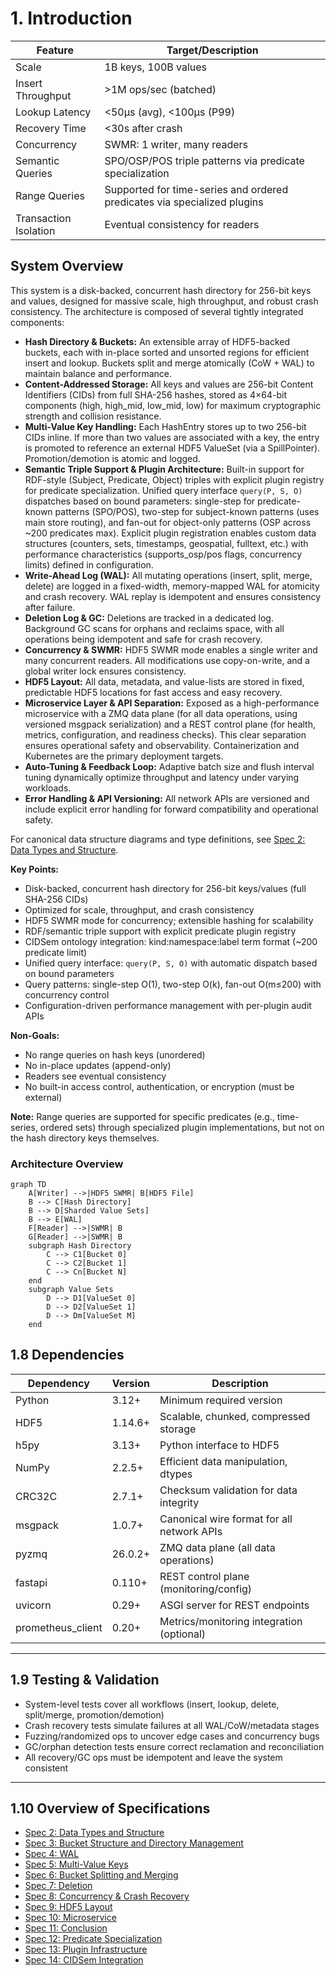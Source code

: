 # 1. Introduction

| Feature                | Target/Description                       |
|------------------------|------------------------------------------|
| Scale                  | 1B keys, 100B values                     |
| Insert Throughput      | >1M ops/sec (batched)                    |
| Lookup Latency         | <50μs (avg), <100μs (P99)                |
| Recovery Time          | <30s after crash                         |
| Concurrency            | SWMR: 1 writer, many readers             |
| Semantic Queries       | SPO/OSP/POS triple patterns via predicate specialization |
| Range Queries          | Supported for time-series and ordered predicates via specialized plugins |
| Transaction Isolation  | Eventual consistency for readers         |

## System Overview

This system is a disk-backed, concurrent hash directory for 256-bit keys and values, designed for massive scale, high throughput, and robust crash consistency. The architecture is composed of several tightly integrated components:

- **Hash Directory & Buckets:** An extensible array of HDF5-backed buckets, each with in-place sorted and unsorted regions for efficient insert and lookup. Buckets split and merge atomically (CoW + WAL) to maintain balance and performance.
- **Content-Addressed Storage:** All keys and values are 256-bit Content Identifiers (CIDs) from full SHA-256 hashes, stored as 4×64-bit components (high, high_mid, low_mid, low) for maximum cryptographic strength and collision resistance.
- **Multi-Value Key Handling:** Each HashEntry stores up to two 256-bit CIDs inline. If more than two values are associated with a key, the entry is promoted to reference an external HDF5 ValueSet (via a SpillPointer). Promotion/demotion is atomic and logged.
- **Semantic Triple Support & Plugin Architecture:** Built-in support for RDF-style (Subject, Predicate, Object) triples with explicit plugin registry for predicate specialization. Unified query interface `query(P, S, O)` dispatches based on bound parameters: single-step for predicate-known patterns (SPO/POS), two-step for subject-known patterns (uses main store routing), and fan-out for object-only patterns (OSP across ~200 predicates max). Explicit plugin registration enables custom data structures (counters, sets, timestamps, geospatial, fulltext, etc.) with performance characteristics (supports_osp/pos flags, concurrency limits) defined in configuration.
- **Write-Ahead Log (WAL):** All mutating operations (insert, split, merge, delete) are logged in a fixed-width, memory-mapped WAL for atomicity and crash recovery. WAL replay is idempotent and ensures consistency after failure.
- **Deletion Log & GC:** Deletions are tracked in a dedicated log. Background GC scans for orphans and reclaims space, with all operations being idempotent and safe for crash recovery.
- **Concurrency & SWMR:** HDF5 SWMR mode enables a single writer and many concurrent readers. All modifications use copy-on-write, and a global writer lock ensures consistency.
- **HDF5 Layout:** All data, metadata, and value-lists are stored in fixed, predictable HDF5 locations for fast access and easy recovery.
- **Microservice Layer & API Separation:** Exposed as a high-performance microservice with a ZMQ data plane (for all data operations, using versioned msgpack serialization) and a REST control plane (for health, metrics, configuration, and readiness checks). This clear separation ensures operational safety and observability. Containerization and Kubernetes are the primary deployment targets.
- **Auto-Tuning & Feedback Loop:** Adaptive batch size and flush interval tuning dynamically optimize throughput and latency under varying workloads.
- **Error Handling & API Versioning:** All network APIs are versioned and include explicit error handling for forward compatibility and operational safety.

For canonical data structure diagrams and type definitions, see [Spec 2: Data Types and Structure](spec%202%20-%20Data%20Types%20and%20Structure.md).

**Key Points:**
- Disk-backed, concurrent hash directory for 256-bit keys/values (full SHA-256 CIDs)
- Optimized for scale, throughput, and crash consistency
- HDF5 SWMR mode for concurrency; extensible hashing for scalability
- RDF/semantic triple support with explicit predicate plugin registry
- CIDSem ontology integration: kind:namespace:label term format (~200 predicate limit)
- Unified query interface: `query(P, S, O)` with automatic dispatch based on bound parameters
- Query patterns: single-step O(1), two-step O(k), fan-out O(m≤200) with concurrency control
- Configuration-driven performance management with per-plugin audit APIs

**Non-Goals:**
- No range queries on hash keys (unordered)
- No in-place updates (append-only)
- Readers see eventual consistency
- No built-in access control, authentication, or encryption (must be external)

**Note:** Range queries are supported for specific predicates (e.g., time-series, ordered sets) through specialized plugin implementations, but not on the hash directory keys themselves.

### Architecture Overview
```mermaid
graph TD
    A[Writer] -->|HDF5 SWMR| B[HDF5 File]
    B --> C[Hash Directory]
    B --> D[Sharded Value Sets]
    B --> E[WAL]
    F[Reader] -->|SWMR| B
    G[Reader] -->|SWMR| B
    subgraph Hash Directory
        C --> C1[Bucket 0]
        C --> C2[Bucket 1]
        C --> Cn[Bucket N]
    end
    subgraph Value Sets
        D --> D1[ValueSet 0]
        D --> D2[ValueSet 1]
        D --> Dm[ValueSet M]
    end
```

## 1.8 Dependencies

| Dependency       | Version   | Description                                  |
|------------------|-----------|----------------------------------------------|
| Python           | 3.12+     | Minimum required version                     |
| HDF5             | 1.14.6+   | Scalable, chunked, compressed storage        |
| h5py             | 3.13+     | Python interface to HDF5                     |
| NumPy            | 2.2.5+    | Efficient data manipulation, dtypes          |
| CRC32C           | 2.7.1+    | Checksum validation for data integrity       |
| msgpack          | 1.0.7+    | Canonical wire format for all network APIs   |
| pyzmq            | 26.0.2+   | ZMQ data plane (all data operations)         |
| fastapi          | 0.110+    | REST control plane (monitoring/config)       |
| uvicorn          | 0.29+     | ASGI server for REST endpoints               |
| prometheus_client| 0.20+     | Metrics/monitoring integration (optional)    |

---

## 1.9 Testing & Validation

- System-level tests cover all workflows (insert, lookup, delete, split/merge, promotion/demotion)
- Crash recovery tests simulate failures at all WAL/CoW/metadata stages
- Fuzzing/randomized ops to uncover edge cases and concurrency bugs
- GC/orphan detection tests ensure correct reclamation and reconciliation
- All recovery/GC ops must be idempotent and leave the system consistent

---

## 1.10 Overview of Specifications

- [Spec 2: Data Types and Structure](spec%202%20-%20Data%20Types%20and%20Structure.md)
- [Spec 3: Bucket Structure and Directory Management](spec%203%20-%20Bucket%20Structure%20and%20Directory%20Management.md)
- [Spec 4: WAL](spec%204%20-%20WAL.md)
- [Spec 5: Multi-Value Keys](spec%205%20-%20Multi-Value%20Keys.md)
- [Spec 6: Bucket Splitting and Merging](spec%206%20-%20Bucket%20Splitting%20and%20Merging.md)
- [Spec 7: Deletion](spec%207%20-%20Deletion.md)
- [Spec 8: Concurrency & Crash Recovery](spec%208%20-%20Concurrency%20&%20Crash%20Recovery.md)
- [Spec 9: HDF5 Layout](spec%209%20-%20HDF5.md)
- [Spec 10: Microservice](spec%2010%20-%20Microservice.md)
- [Spec 11: Conclusion](spec%2011%20-%20Conclusion.md)
- [Spec 12: Predicate Specialization](spec%2012%20-%20Predicate%20Specialization.md)
- [Spec 13: Plugin Infrastructure](spec%2013%20-%20Plugin%20Infrastructure.md)
- [Spec 14: CIDSem Integration](spec%2014%20-%20CIDSem%20Integration.md)